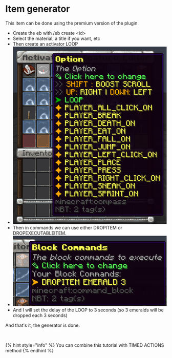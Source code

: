 # Item generator



This item can be done using the premium version of the plugin

* Create the eb with /eb create \<id>
* Select the material, a title if you want, etc
* Then create an activator LOOP
* ![](<../../../.gitbook/assets/image (257).png>)
* Then in commands we can use either DROPITEM or DROPEXECUTABLEITEM.
* ![](<../../../.gitbook/assets/image (161).png>)
* And I will set the delay of the LOOP to 3 seconds (so 3 emeralds will be dropped each 3 seconds)

And that's it, the generator is done.

<figure><img src="../../../.gitbook/assets/2022-10-30 00-31-27.gif" alt=""><figcaption></figcaption></figure>

{% hint style="info" %}
You can combine this tutorial with TIMED ACTIONS method
{% endhint %}



